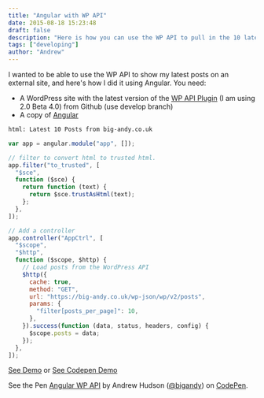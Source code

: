 ```yaml
---
title: "Angular with WP API"
date: 2015-08-18 15:23:48
draft: false
description: "Here is how you can use the WP API to pull in the 10 latest posts using Angular."
tags: ["developing"]
author: "Andrew"
---
```


I wanted to be able to use the WP API to show my latest posts on an external site, and here's how I did it using Angular. You need:

- A WordPress site with the latest version of the [WP API Plugin](https://github.com/WP-API/WP-API) (I am using 2.0 Beta 4.0) from Github (use develop branch)
- A copy of [Angular](https://angularjs.org/)

```html
html: Latest 10 Posts from big-andy.co.uk
```

```javascript
var app = angular.module("app", []);

// filter to convert html to trusted html.
app.filter("to_trusted", [
  "$sce",
  function ($sce) {
    return function (text) {
      return $sce.trustAsHtml(text);
    };
  },
]);

// Add a controller
app.controller("AppCtrl", [
  "$scope",
  "$http",
  function ($scope, $http) {
    // Load posts from the WordPress API
    $http({
      cache: true,
      method: "GET",
      url: "https://big-andy.co.uk/wp-json/wp/v2/posts",
      params: {
        "filter[posts_per_page]": 10,
      },
    }).success(function (data, status, headers, config) {
      $scope.posts = data;
    });
  },
]);
```

[See Demo](http://bigandy.pw/angular/) or [See Codepen Demo](http://codepen.io/bigandy/pen/aOxPLM/)

See the Pen [Angular WP API](http://codepen.io/bigandy/pen/aOxPLM/) by Andrew Hudson ([@bigandy](http://codepen.io/bigandy)) on [CodePen](http://codepen.io).
